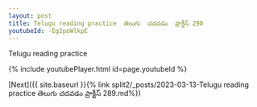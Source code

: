 ```yaml
---
layout: post
title: Telugu reading practice  తెలుగు  చదవడం  ప్రాక్టీస్ 290
youtubeId: -Eg2poWlkpE
---
```

 
 
Telugu reading practice
 
 
 
 
 


{% include youtubePlayer.html id=page.youtubeId %}
 
[Next]({{ site.baseurl }}{% link  split2/_posts/2023-03-13-Telugu reading practice  తెలుగు  చదవడం  ప్రాక్టీస్ 289.md%})
 
